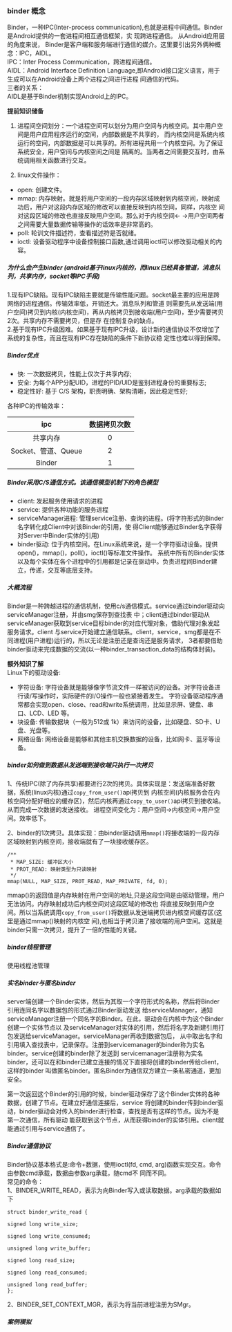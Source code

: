 ### binder 概念  
Binder，一种IPC(Inter-process communication),也就是进程中间通信。Binder是Android提供的一套进程间相互通信框架，实
现跨进程通信。
从Android应用层的角度来说， Binder是客户端和服务端进行通信的媒介。这里要引出另外俩种概念：IPC，AIDL。    
IPC：Inter Process Communication，跨进程间通信。  
AIDL：Android Interface Definition Language,即Android接口定义语言，用于生成可以在Android设备上两个进程之间进行进程
间通信的代码。  
三者的关系：   
AIDL是基于Binder机制实现Android上的IPC。

<b>提前知识储备</b>  
1. 进程间空间划分：一个进程空间可以划分为用户空间与内核空间。其中用户空间是用户应用程序运行的空间，内部数据是不共享的，
而内核空间是系统内核运行的空间，内部数据是可以共享的。所有进程共用一个内核空间。为了保证系统安全，用户空间与内核空间之间是
隔离的。当两者之间需要交互时，由系统调用相关函数进行交互。

2. linux文件操作：
* open: 创建文件。
* mmap: 内存映射。就是将用户空间的一段内存区域映射到内核空间，映射成功后，用户对这段内存区域的修改可以直接反映到内核空间，同样，内核空
间对这段区域的修改也直接反映用户空间。那么对于内核空间<- ->用户空间两者之间需要大量数据传输等操作的话效率是非常高的。
* poll: 轮训文件描述符，查看描述符是否就绪。
* ioctl: 设备驱动程序中设备控制接口函数,通过调用ioctl可以修改驱动相关的内容。


##### 为什么会产生binder (android基于linux内核的，而linux已经具备管道，消息队列，共享内存，socket等IPC手段)
1.现有IPC缺陷。现有IPC缺陷主要就是传输性能问题。socket最主要的应用是跨网络的进程通信。传输效率低，开销还大。消息队列和管道
则需要先从发送端(用户空间)拷贝到内核(内核空间)，再从内核拷贝到接收端(用户空间)，至少需要拷贝2次。共享内存不需要拷贝，但是存
在控制复杂的缺点。  
2.基于现有IPC升级困难。如果基于现有IPC升级，设计新的通信协议不仅增加了系统的复杂性，而且在现有IPC存在缺陷的条件下新协议稳
定性也难以得到保障。   

##### Binder优点 
* 快:  一次数据拷贝，性能上仅次于共享内存;
* 安全:  为每个APP分配UID，进程的PID/UID是鉴别进程身份的重要标志;
* 稳定性好:  基于 C/S 架构，职责明确、架构清晰，因此稳定性好;

各种IPC的传输效率：  

ipc | 数据拷贝次数 |
:---: | :---:
共享内存 | 0  |
Socket、管道、Queue | 2|
Binder | 1  |

##### Binder采用C/S通信方式。该通信模型机制下的角色模型
* client: 发起服务使用请求的进程
* service: 提供各种功能的服务进程
* serviceManager进程: 管理service注册、查询的进程。(将字符形式的Binder名字转化成Client中对该Binder的引用，使
得Client能够通过Binder名字获得对Server中Binder实体的引用)
* binder驱动: 位于内核空间。在Linux系统来说，是一个字符驱动设备。提供open()，mmap()，poll()，ioctl()等标准文件操作。
系统中所有的Binder实体以及每个实体在各个进程中的引用都是记录在驱动中。负责进程间Binder建立，传递，交互等底层支持。

##### 大概流程
Binder是一种跨越进程的通信机制，使用c/s通信模式。service通过binder驱动向serviceManager注册，并由smg保存到查找表
中；client通过binder驱动从serviceManager获取到service目标binder的对应代理对象，借助代理对象发起服务请求。client
与service开始建立通信联系。client，service，smg都是在不同进程(用户进程)运行的，所以无论是注册还是查询还是服务请求，
3者都要借助binder驱动来完成数据的交流(以一种binder_transaction_data的结构体封装)。


<b>额外知识了解</b>   
 Linux下的驱动设备:
 * 字符设备: 字符设备就是能够像字节流文件一样被访问的设备。对字符设备进行读/写操作时，实际硬件的I/O操作一般也紧接着发生。
 字符设备驱动程序通常都会实现open、close、read和write系统调用，比如显示屏、键盘、串口、LCD、LED 等。 
 * 块设备: 传输数据块（一般为512或 1k）来访问的设备，比如硬盘、SD卡、U盘、光盘等。
 * 网络设备: 网络设备是能够和其他主机交换数据的设备，比如网卡、蓝牙等设备。


##### binder如何做到数据从发送端到接收端只执行一次拷贝   
1、传统IPC(除了内存共享)都要进行2次的拷贝。具体实现是：发送端准备好数据，系统(linux内核)通过`copy_from_user()`api拷贝到
内核空间(内核服务会在内核空间分配好相应的缓存区)，然后内核再通过`copy_to_user()`api拷贝到接收端。从而完成一次数据的发送接收。
进程空间变化为：用户空间->内核空间->用户空间。效率低下。   

2、binder的1次拷贝。具体实现：由binder驱动调用`mmap()`将接收端的一段内存区域映射到内核空间，接收端就有了一块接收缓存区。
```
/** 
 * MAP_SIZE: 缓冲区大小
 * PROT_READ: 映射类型为只读映射
 */
mmap(NULL, MAP_SIZE, PROT_READ, MAP_PRIVATE, fd, 0); 
```
mmap()的返回值是内存映射在用户空间的地址,只是这段空间是由驱动管理，用户无法访问。内存映射成功后内核空间对这段区域的修改也
将直接反映到用户空间。所以当系统调用`copy_from_user()`将数据从发送端拷贝进内核空间缓存区(这里是通过mmap()映射的内核空
间),也相当于拷贝进了接收端的用户空间。这就是binder只需一次拷贝，提升了一倍的性能的关键。

##### binder线程管理
使用线程池管理


##### 实名binder与匿名binder 
server端创建一个Binder实体，然后为其取一个字符形式的名称，然后将Binder引用连同名字以数据包的形式通过Binder驱动发送
给serviceManager，通知serviceManager注册一个同名字的Binder。在此，驱动会在内核中为这个Binder创建一个实体节点以
及serviceManager对实体的引用，然后将名字及新建引用打包发送给serviceManager。serviceManager再收到数据包后，
从中取出名字和引用填入查找表中，记录保存。注册到servicemanager的binder称为实名binder。service创建的binder除了发送到
servicemanager注册称为实名binder，还可以在和binder已建立连接的情况下直接将创建的binder传给client，这样的binder
叫做匿名binder。匿名Binder为通信双方建立一条私密通道，更加安全。

第一次返回这个Binder的引用的时候，binder驱动保存了这个Binder实体的各种数据，创建了节点。在建立好通信连接后，service
将创建的binder传到binder驱动，binder驱动会对传入的binder进行检查，查找是否有这样的节点。因为不是第一次通信，所有驱动
能获取到这个节点，从而获得binder的实体引用。client就能通过引用与service通信了。


##### Binder通信协议
Binder协议基本格式是:命令+数据，使用ioctl(fd, cmd, arg)函数实现交互。命令由参数cmd承载，数据由参数arg承载，随cmd不
同而不同。  
常见的命令：   
1、BINDER_WRITE_READ，表示为向Binder写入或读取数据。arg承载的数据如下

```
struct binder_write_read {

signed long write_size;

signed long write_consumed;

unsigned long write_buffer;

signed long read_size;

signed long read_consumed;

unsigned long read_buffer;
};
```
2、BINDER_SET_CONTEXT_MGR，表示为将当前进程注册为SMgr。   


##### 案例模拟
